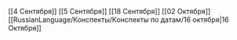 [[4 Сентября]]
[[5 Сентября]]
[[18 Сентября]]
[[02 Октября]]
[[RussianLanguage/Конспекты/Конспекты по датам/16 октября|16 Октября]]


